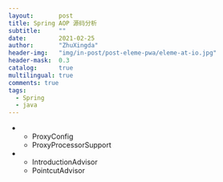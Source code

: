 ```yaml
---
layout:       post
title: Spring AOP 源码分析
subtitle:     ""
date:         2021-02-25
author:       "ZhuXingda"
header-img:   "img/in-post/post-eleme-pwa/eleme-at-io.jpg"
header-mask:  0.3
catalog:      true
multilingual: true
comments: true
tags:
  - Spring
  - java 
---
```


- 
    - ProxyConfig
    - ProxyProcessorSupport
    
- 
    - IntroductionAdvisor
    - PointcutAdvisor
